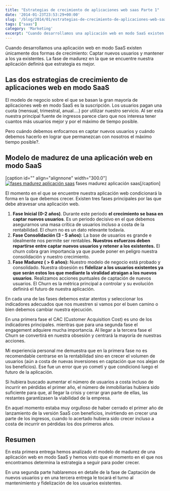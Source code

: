 ```yaml
---
title: "Estrategias de crecimiento de aplicaciones web saas Parte 1"
date: '2014-01-23T23:53:29+00:00'
slug: '/blog/2014/01/estrategias-de-crecimiento-de-aplicaciones-web-saas-parte-1'
tags: ["saas"]
category: 'Marketing'
excerpt: "Cuando desarrollamos una aplicación web en modo SaaS existen únicamente dos formas de crecimiento:Captar nuevos usuarios y mantener a los ya existentes.La fase de madurez en la que se encuentre nuestra aplicación definirá que estrategia es mejor."
---
```

Cuando desarrollamos una aplicación web en modo SaaS existen únicamente dos formas de crecimiento: Captar nuevos usuarios y mantener a los ya existentes. La fase de madurez en la que se encuentre nuestra aplicación definirá que estrategia es mejor.

## Las dos estrategias de crecimiento de aplicaciones web en modo SaaS

El modelo de negocio sobre el que se basan la gran mayoría de aplicaciones web en modo SaaS es la suscripción. Los usuarios pagan una cuota (mensual, trimestral, anual....) por utilizar nuestro servicio. Al ser esta nuestra principal fuente de ingresos parece claro que nos interesa tener cuantos más usuarios mejor y por el máximo de tiempo posible.

Pero cuándo debemos enfocarnos en captar nuevos usuarios y cuándo debemos hacerlo en lograr que permanezcan con nosotros el máximo tiempo posible?.

## Modelo de madurez de una aplicación web en modo SaaS
 [caption id="" align="alignnone" width="300.0"][![fases madurez aplicación saas](http://static1.squarespace.com/static/5303797ae4b0c6ad9e43f072/5303ce80e4b0400995a883d6/5303cf58e4b0400995a88cae/1392758847629/fases-madurez-aplicaci%C3%B3n-saas-300x168.jpg)](http://static.squarespace.com/static/5303797ae4b0c6ad9e43f072/5303ce80e4b0400995a883d6/5303cf57e4b0400995a88caa/1392758615818/fases-madurez-aplicaci%C3%B3n-saas.pdf?format=original) fases madurez aplicación saas[/caption] 

El momento en el que se encuentre nuestra aplicación web condicionará la forma en la que debemos crecer. Existen tres fases principales por las que debe atravesar una aplicación web.

1. **Fase Inicial (0-2 años)**. Durante este periodo **el crecimiento se basa en captar nuevos usuarios**. Es un periodo decisivo en el que debemos asegurarnos una masa crítica de usuarios incluso a costa de la rentabilidad. El churn no es un dato relevante todavía.
2. **Fase Consolidación (3 - 5 años):** La base de usuarios es grande e idealmente nos permite ser rentables. **Nuestros esfuerzos deben repartirse entre captar nuevos usuarios y retener a los existentes.** El churn cobra gran importancia ya que puede poner en peligro nuestra consolidación y nuestro crecimiento.
3. **Fase Madurez ( \> 6 años):** Nuestro modelo de negocio está probado y consolidado. Nuestra obsesión es **fidelizar a los usuarios existentes ya que serán estos los que mediante la viralidad atraigan a los nuevos usuarios**. Realizamos acciones puntuales de captación de nuevos usuarios. El Churn es la métrica principal a controlar y su evolución definirá el futuro de nuestra aplicación.

En cada una de las fases debemos estar atentos y seleccionar los indicadores adecuados que nos muestren si vamos por el buen camino o bien debemos cambiar nuestra ejecución.

En una primera fase el CAC (Customer Acquisition Cost) es uno de los indicadores principales.  mientras que para una segunda fase el engagement adquiere mucha importancia. Al llegar a la tercera fase el Churn se convertirá en nuestra obsesión y centrará la mayoría de nuestras acciones.

Mi experiencia personal me demuestra que en la primera fase no es recomendable centrarse en la rentabilidad sino en crecer el volumen de usuarios (aún a costa de nuevas inversiones en captación que nos alejan de los beneficios). Ese fue un error que yo cometí y que condicionó luego el futuro de la aplicación.

Si hubiera buscado aumentar el número de usuarios a costa incluso de incurrir en pérdidas el primer año, el número de inmobiliarias hubiera sido suficiente para que, al llegar la crisis y cerrar gran parte de ellas, las restantes garantizasen la viabilidad de la empresa.

En aquel momento estaba muy orgulloso de haber cerrado el primer año de lanzamiento de la versión SaaS con beneficios, invirtiendo en crecer una parte de los ingresos, cuando lo acertado hubiera sido crecer incluso a costa de incurrir en pérdidas los dos primeros años.

## Resumen

En esta primera entrega hemos analizado el modelo de madurez de una aplicación web en modo SaaS y hemos visto que el momento en el que nos encontramos determina la estrategia a seguir para poder crecer.

En una segunda parte hablaremos en detalle de la fase de Captación de nuevos usuarios y en una tercera entrega le tocará el turno al mantenimiento y fidelización de los usuarios existentes.


